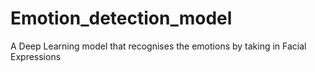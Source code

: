 # Emotion_detection_model
A Deep Learning model that recognises the emotions by taking in  Facial Expressions
